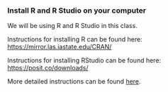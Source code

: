 ### Install R and R Studio on your computer 
We will be using R and R Studio in this class.

Instructions for installing R can be found here: https://mirror.las.iastate.edu/CRAN/

Instructions for installing RStudio can be found here: https://posit.co/downloads/

More detailed instructions can be found [here](https://www.r-bloggers.com/2020/08/tutorial-getting-started-with-r-and-rstudio/).
